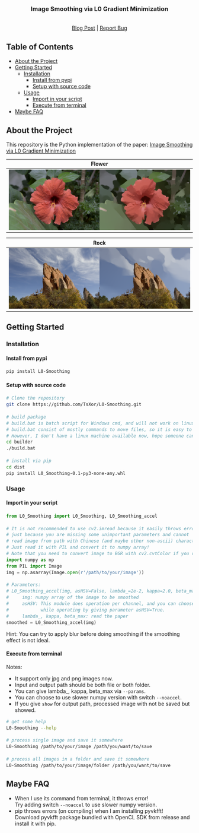 <!-- PROJECT LOGO -->
<p align="center">
  <h3 align="center">Image Smoothing via L0 Gradient Minimization</h3>

  <p align="center">
    <br />
    <a
    href="http://www.nthere.in/2020/06/15/Image-Smoothing-using-L0-Gradient-Minimization/">Blog
    Post</a>
    |
    <a href="https://github.com/nrupatunga/L0-Smoothing/issues">Report Bug</a>
    <br />
  </p>
</p>

<!-- TABLE OF CONTENTS -->
## Table of Contents

* [About the Project](#about-the-project)
* [Getting Started](#getting-started)
	- [Installation](#installation)
		- [Install from pypi](#install-from-pypi)
		- [Setup with source code](#setup-with-source-code)
	- [Usage](#usage)
		- [Import in your script](#import-in-your-script)
		- [Execute from terminal](#execute-from-terminal)
* [Maybe FAQ](#maybe-faq)

<!--ABOUT THE PROJECT-->
## About the Project

This repository is the Python implementation of the paper:
[Image Smoothing via L0 Gradient Minimization](http://www.cse.cuhk.edu.hk/~leojia/papers/L0smooth_Siggraph_Asia2011.pdf)

|Flower     |
|-----------|
|![](https://github.com/nrupatunga/L0-Smoothing/blob/master/src/output/flower.png) |

| Rock
|-------------|
|![](https://github.com/nrupatunga/L0-Smoothing/blob/master/src/output/rock2.png) |

<!--GETTING STARTED-->
## Getting Started  

<!--INSTALLATION-->
### Installation  

<!--INSTALL FROM PYPI-->
#### Install from pypi  
```bash
pip install L0-Smoothing
```

<!--SETUP WITH SOURCE CODE-->
#### Setup with source code  
```bash
# Clone the repository
git clone https://github.com/TsXor/L0-Smoothing.git

# build package
# build.bat is batch script for Windows cmd, and will not work on linux.
# build.bat consist of mostly commands to move files, so it is easy to be rewritten into a bash script.
# However, I don't have a linux machine available now, hope someone can write one and open a PR.
cd builder
./build.bat

# install via pip
cd dist
pip install L0_Smoothing-0.1-py3-none-any.whl
```

<!--USAGE-->
### Usage  

<!--IMPORT IN YOUR SCRIPT-->
#### Import in your script  
```python
from L0_Smoothing import L0_Smoothing, L0_Smoothing_accel

# It is not recommended to use cv2.imread because it easily throws error
# just because you are missing some unimportant parameters and cannot
# read image from path with Chinese (and maybe other non-ascii) characters.
# Just read it with PIL and convert it to numpy array!
# Note that you need to convert image to BGR with cv2.cvtColor if you read with PIL.
import numpy as np
from PIL import Image
img = np.asarray(Image.open(r'/path/to/your/image'))

# Parameters:
# L0_Smoothing_accel(img, asHSV=False, lambda_=2e-2, kappa=2.0, beta_max=1e5)
#     img: numpy array of the image to be smoothed
#     asHSV: This module does operation per channel, and you can choose to convert it to HSV
#            while operating by giving parameter asHSV=True.
#     lambda_, kappa, beta_max: read the paper
smoothed = L0_Smoothing_accel(img)
```
Hint: You can try to apply blur before doing smoothing if the smoothing effect is not ideal.  

<!--EXECUTE FROM TERMINAL-->
#### Execute from terminal  
Notes:  
- It support only jpg and png images now.  
- Input and output path should be both file or both folder.  
- You can give lambda_, kappa, beta_max via `--params`.  
- You can choose to use slower numpy version with switch `--noaccel`.  
- If you give `show` for output path, processed image with not be saved but showed.  
```bash
# get some help
L0-Smoothing --help

# process single image and save it somewhere
L0-Smoothing /path/to/your/image /path/you/want/to/save

# process all images in a folder and save it somewhere
L0-Smoothing /path/to/your/image/folder /path/you/want/to/save
```

<!--MAYBE FAQ-->
## Maybe FAQ
- When I use its command from terminal, it throws error!  
  Try adding switch `--noaccel` to use slower numpy version.  
- pip throws errors (on compiling) when I am installing pyvkfft!  
  Download pyvkfft package bundled with OpenCL SDK from release and install it with pip.  
